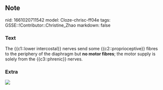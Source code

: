 ## Note
nid: 1661020711542
model: Cloze-chrisc-ff04e
tags: GSSE::!Contributor::Christine_Zhao
markdown: false

### Text
<div>
  <div>
    <div>
      <div>
        The {{c1::lower intercostal}} nerves send some
        {{c2::proprioceptive}} fibres to the periphery of the
        diaphragm but <b>no motor fibres</b>; the motor supply is
        solely from the {{c3::phrenic}} nerves.
      </div>
    </div>
  </div>
</div>

### Extra
<img src="Screen%20Shot%202021-06-02%20at%209.47.57%20pm.png">
